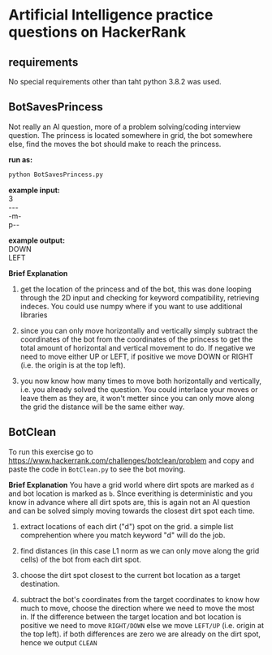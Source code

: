 # Artificial Intelligence practice questions on HackerRank

## requirements
No special requirements other than taht python 3.8.2 was used.

## BotSavesPrincess
Not really an AI question, more of a problem solving/coding interview question. The princess is located somewhere in grid, the bot somewhere else, find the moves the bot should make to reach the princess.

**run as:** 
```python 
python BotSavesPrincess.py
```

**example input:**<br>
3<br>
---<br>
-m-<br>
p--<br>

**example output:**<br>
DOWN<br>
LEFT<br>

**Brief Explanation**
1. get the location of the princess and of the bot, this was done looping through the 2D input and checking for keyword compatibility, retrieving indeces. You could use numpy where if you want to use additional libraries

2. since you can only move horizontally and vertically simply subtract the coordinates of the bot from the coordinates of the princess to get the total amount of horizontal and vertical movement to do. If negative we need to move either UP or LEFT, if positive we move DOWN or RIGHT (i.e. the origin is at the top left).

3. you now know how many times to move both horizontally and vertically, i.e. you already solved the question. You could interlace your moves or leave them as they are, it won't metter since you can only move along the grid the distance will be the same either way.

## BotClean

To run this exercise go to https://www.hackerrank.com/challenges/botclean/problem and copy and paste the code in ```BotClean.py``` to see the bot moving.

**Brief Explanation**
You have a grid world where dirt spots are marked as ```d``` and bot location is marked as ```b```. SInce everithing is deterministic and you know in advance where all dirt spots are, this is again not an AI question and can be solved simply moving towards the closest dirt spot each time.

1. extract locations of each dirt ("d") spot on the grid. a simple list comprehention where you match keyword "d" will do the job.

2. find distances (in this case L1 norm as we can only move along the grid cells) of the bot from each dirt spot.

3. choose the dirt spot closest to the current bot location as a target destination.

4. subtract the bot's coordinates from the target coordinates to know how much to move, choose the direction where we need to move the most in. If the difference between the target location and bot location is positive we need to move ```RIGHT/DOWN``` else we move ```LEFT/UP``` (i.e. origin at the top left). if both differences are zero we are already on the dirt spot, hence we output ```CLEAN```
